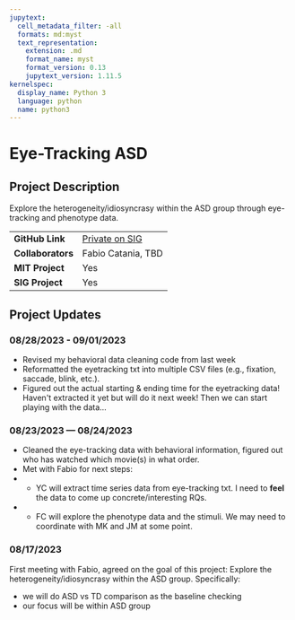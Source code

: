 ```yaml
---
jupytext:
  cell_metadata_filter: -all
  formats: md:myst
  text_representation:
    extension: .md
    format_name: myst
    format_version: 0.13
    jupytext_version: 1.11.5
kernelspec:
  display_name: Python 3
  language: python
  name: python3
---
```


# Eye-Tracking ASD

## Project Description
Explore the heterogeneity/idiosyncrasy within the ASD group through eye-tracking and phenotype data.

| | |
| -------------- | ----------------------------- |
| **GitHub Link**  | [Private on SIG](https://github.com/sensein/eye-tracking-asd) |
| **Collaborators**| Fabio Catania, TBD |
| **MIT Project**  | Yes |
| **SIG Project**  | Yes |

## Project Updates

### 08/28/2023 - 09/01/2023
- Revised my behavioral data cleaning code from last week
- Reformatted the eyetracking txt into multiple CSV files (e.g., fixation, saccade, blink, etc.).
- Figured out the actual starting & ending time for the eyetracking data! Haven't extracted it yet but will do it next week! Then we can start playing with the data...

### 08/23/2023 — 08/24/2023
- Cleaned the eye-tracking data with behavioral information, figured out who has watched which movie(s) in what order.
- Met with Fabio for next steps:
- - YC will extract time series data from eye-tracking txt. I need to **feel** the data to come up concrete/interesting RQs. 
- - FC will explore the phenotype data and the stimuli. We may need to coordinate with MK and JM at some point.

### 08/17/2023
First meeting with Fabio, agreed on the goal of this project: Explore the heterogeneity/idiosyncrasy within the ASD group. Specifically:
- we will do ASD vs TD comparison as the baseline checking
- our focus will be within ASD group


